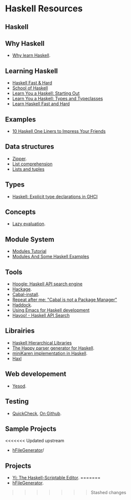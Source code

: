 # Haskell Resources

## Haskell

## Why Haskell
* [Why learn Haskell](http://dirk.rave.org/whyhaskell.html).

## Learning Haskell
* [Haskell Fast & Hard](https://www.schoolofhaskell.com/school/starting-with-haskell/haskell-fast-hard)
* [School of Haskell](https://www.schoolofhaskell.com/)
* [Learn You a Haskell: Starting Out](http://learnyouahaskell.com/starting-out#babys-first-functions)
* [Learn You a Haskell: Types and Typeclasses](http://learnyouahaskell.com/types-and-typeclasses)
* [Learn Haskell Fast and Hard](http://yannesposito.com/Scratch/en/blog/Haskell-the-Hard-Way/#hard-part)

## Examples
* [10 Haskell One Liners to Impress Your Friends](http://blog.fogus.me/2011/06/03/10-haskell-one-liners-to-impress-your-friends/)

## Data structures
* [Zipper](https://wiki.haskell.org/Zipper).
* [List comprehension](https://wiki.haskell.org/List_comprehension)
* [Lists and tuples](https://en.wikibooks.org/wiki/Haskell/Lists_and_tuples)

## Types
* [Haskell: Explicit type declarations in GHCI](http://www.markhneedham.com/blog/2012/05/10/haskell-explicit-type-declarations-in-ghci/#disqus_thread)

## Concepts
* [Lazy evaluation](https://wiki.haskell.org/Lazy_evaluation).

## Module System
* [Modules Tutorial](https://www.haskell.org/tutorial/modules.html)
* [Modules And Some Haskell Examples](http://learnyouahaskell.com/modules)

## Tools
* [Hoogle: Haskell API search engine](https://www.haskell.org/hoogle/)
* [Hackage](http://hackage.haskell.org/).
* [Cabal-install](http://hackage.haskell.org/package/cabal-install).
* [Repeat after me: "Cabal is not a Package Manager"](https://ivanmiljenovic.wordpress.com/2010/03/15/repeat-after-me-cabal-is-not-a-package-manager/)
* [Haddock](https://github.com/haskell/haddock).
* [Using Emacs for Haskell development](https://github.com/serras/emacs-haskell-tutorial/blob/master/tutorial.md)
* [Hayoo! - Haskell API Search](http://hayoo.fh-wedel.de/)

## Librairies
* [Haskell Hierarchical Libraries](https://downloads.haskell.org/~ghc/latest/docs/html/libraries/)
* [The Happy parser generator for Haskell](https://github.com/simonmar/happy).
* [miniKaren implementation in Haskell](https://bitbucket.org/jozefg/ds-kanren).
* [Haxl](https://github.com/facebook/Haxl)

## Web developement
* [Yesod](http://www.yesodweb.com/).

## Testing
* [QuickCheck](https://hackage.haskell.org/package/QuickCheck), [On Github](https://github.com/nick8325/quickcheck).

## Sample Projects
<<<<<<< Updated upstream
* [hFileGenerator](https://github.com/mkrull/hFileGenerator)/

## Projects
* [Yi: The Haskell-Scriptable Editor](https://github.com/yi-editor/yi).
=======
* [hFileGenerator](https://github.com/mkrull/hFileGenerator).
>>>>>>> Stashed changes
